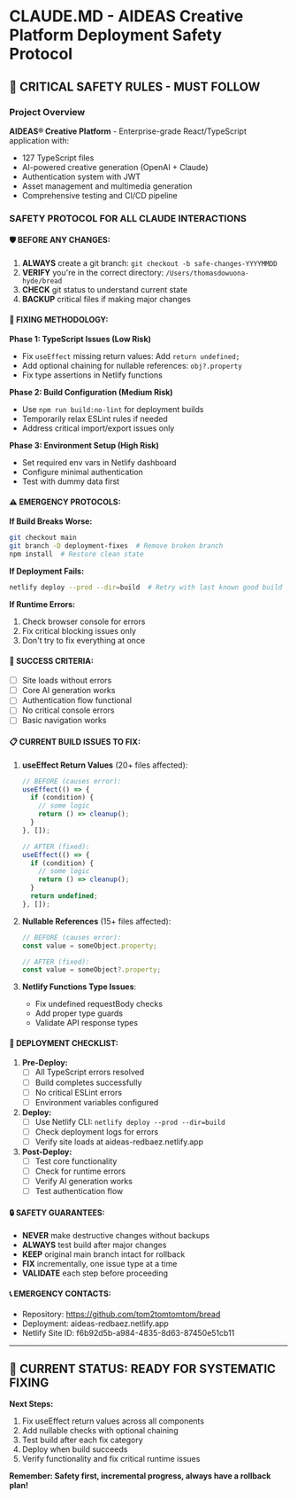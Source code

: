 # CLAUDE.MD - AIDEAS Creative Platform Deployment Safety Protocol

## 🚨 CRITICAL SAFETY RULES - MUST FOLLOW

### Project Overview
**AIDEAS® Creative Platform** - Enterprise-grade React/TypeScript application with:
- 127 TypeScript files
- AI-powered creative generation (OpenAI + Claude)
- Authentication system with JWT
- Asset management and multimedia generation
- Comprehensive testing and CI/CD pipeline

### SAFETY PROTOCOL FOR ALL CLAUDE INTERACTIONS

#### 🛡️ BEFORE ANY CHANGES:
1. **ALWAYS** create a git branch: `git checkout -b safe-changes-YYYYMMDD`
2. **VERIFY** you're in the correct directory: `/Users/thomasdowuona-hyde/bread`
3. **CHECK** git status to understand current state
4. **BACKUP** critical files if making major changes

#### 🔧 FIXING METHODOLOGY:

**Phase 1: TypeScript Issues (Low Risk)**
- Fix `useEffect` missing return values: Add `return undefined;`
- Add optional chaining for nullable references: `obj?.property`
- Fix type assertions in Netlify functions

**Phase 2: Build Configuration (Medium Risk)**
- Use `npm run build:no-lint` for deployment builds
- Temporarily relax ESLint rules if needed
- Address critical import/export issues only

**Phase 3: Environment Setup (High Risk)**
- Set required env vars in Netlify dashboard
- Configure minimal authentication
- Test with dummy data first

#### ⚠️ EMERGENCY PROTOCOLS:

**If Build Breaks Worse:**
```bash
git checkout main
git branch -D deployment-fixes  # Remove broken branch
npm install  # Restore clean state
```

**If Deployment Fails:**
```bash
netlify deploy --prod --dir=build  # Retry with last known good build
```

**If Runtime Errors:**
1. Check browser console for errors
2. Fix critical blocking issues only
3. Don't try to fix everything at once

#### 🎯 SUCCESS CRITERIA:
- [ ] Site loads without errors
- [ ] Core AI generation works
- [ ] Authentication flow functional  
- [ ] No critical console errors
- [ ] Basic navigation works

#### 📋 CURRENT BUILD ISSUES TO FIX:

1. **useEffect Return Values** (20+ files affected):
   ```typescript
   // BEFORE (causes error):
   useEffect(() => {
     if (condition) {
       // some logic
       return () => cleanup();
     }
   }, []);

   // AFTER (fixed):
   useEffect(() => {
     if (condition) {
       // some logic
       return () => cleanup();
     }
     return undefined;
   }, []);
   ```

2. **Nullable References** (15+ files affected):
   ```typescript
   // BEFORE (causes error):
   const value = someObject.property;

   // AFTER (fixed):
   const value = someObject?.property;
   ```

3. **Netlify Functions Type Issues**:
   - Fix undefined requestBody checks
   - Add proper type guards
   - Validate API response types

#### 🚀 DEPLOYMENT CHECKLIST:

1. **Pre-Deploy:**
   - [ ] All TypeScript errors resolved
   - [ ] Build completes successfully
   - [ ] No critical ESLint errors
   - [ ] Environment variables configured

2. **Deploy:**
   - [ ] Use Netlify CLI: `netlify deploy --prod --dir=build`
   - [ ] Check deployment logs for errors
   - [ ] Verify site loads at aideas-redbaez.netlify.app

3. **Post-Deploy:**
   - [ ] Test core functionality
   - [ ] Check for runtime errors
   - [ ] Verify AI generation works
   - [ ] Test authentication flow

#### 🔒 SAFETY GUARANTEES:

- **NEVER** make destructive changes without backups
- **ALWAYS** test build after major changes
- **KEEP** original main branch intact for rollback
- **FIX** incrementally, one issue type at a time
- **VALIDATE** each step before proceeding

#### 📞 EMERGENCY CONTACTS:
- Repository: https://github.com/tom2tomtomtom/bread
- Deployment: aideas-redbaez.netlify.app
- Netlify Site ID: f6b92d5b-a984-4835-8d63-87450e51cb11

---

## 🎯 CURRENT STATUS: READY FOR SYSTEMATIC FIXING

**Next Steps:**
1. Fix useEffect return values across all components
2. Add nullable checks with optional chaining
3. Test build after each fix category
4. Deploy when build succeeds
5. Verify functionality and fix critical runtime issues

**Remember: Safety first, incremental progress, always have a rollback plan!**